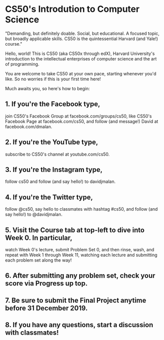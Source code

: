 # CS50's Introdution to Computer Science

"Demanding, but definitely doable. Social, but educational. A focused topic, but broadly applicable skills. CS50 is the quintessential Harvard (and Yale!) course."


Hello, world! This is CS50 (aka CS50x through edX), Harvard University's introduction to the intellectual enterprises of computer science and the art of programming.


You are welcome to take CS50 at your own pace, starting whenever you'd like. So no worries if this is your first time here!

Much awaits you, so here's how to begin:

## 1. If you're the Facebook type,

join CS50's Facebook Group at facebook.com/groups/cs50,
like CS50's Facebook Page at facebook.com/cs50, and
follow (and message!) David at facebook.com/dmalan.

## 2. If you're the YouTube type,

subscribe to CS50's channel at youtube.com/cs50.

## 3. If you're the Instagram type,

follow cs50 and
follow (and say hello!) to davidjmalan.

## 4. If you're the Twitter type,

follow @cs50,
say hello to classmates with hashtag #cs50, and
follow (and say hello!) to @davidjmalan.

## 5. Visit the Course tab at top-left to dive into Week 0. In particular,

watch Week 0's lecture,
submit Problem Set 0, and then
rinse, wash, and repeat with Week 1 through Week 11, watching each lecture and submitting each problem set along the way!

## 6. After submitting any problem set, check your score via Progress up top.

## 7. Be sure to submit the Final Project anytime before 31 December 2019.

## 8. If you have any questions, start a discussion with classmates!
